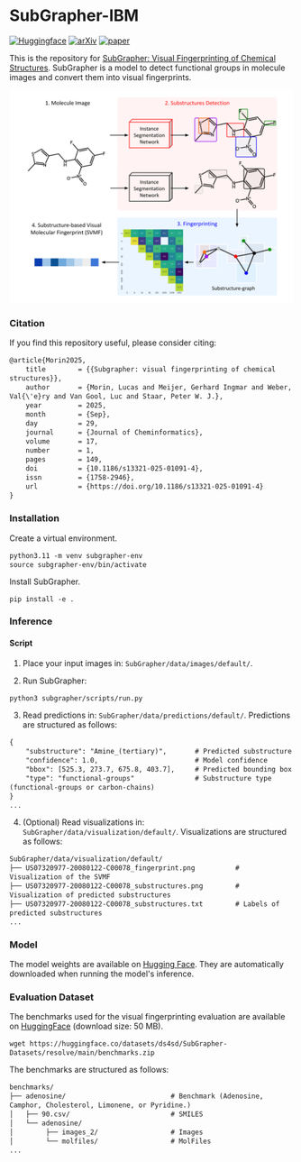 # SubGrapher-IBM

[![Huggingface](https://img.shields.io/badge/%F0%9F%A4%97%20Hugging%20Face-SubGrapher--Datasets-blue)](https://huggingface.co/datasets/ds4sd/SubGrapher-Datasets)
[![arXiv](https://img.shields.io/badge/arXiv-2504.19695-919191.svg)](https://doi.org/10.48550/arXiv.2504.19695)
[![paper](https://img.shields.io/badge/Paper-10.1186%2Fs13321--025--01091--4-b31b1b.svg)](https://jcheminf.biomedcentral.com/articles/10.1186/s13321-025-01091-4)

This is the repository for [SubGrapher: Visual Fingerprinting of Chemical Structures](https://jcheminf.biomedcentral.com/articles/10.1186/s13321-025-01091-4). SubGrapher is a model to detect functional groups in molecule images and convert them into visual fingerprints.

<img src="assets/architecture.png" alt="Description of the image" width="600" />

### Citation

If you find this repository useful, please consider citing:
```
@article{Morin2025,
	title        = {{Subgrapher: visual fingerprinting of chemical structures}},
	author       = {Morin, Lucas and Meijer, Gerhard Ingmar and Weber, Val{\'e}ry and Van Gool, Luc and Staar, Peter W. J.},
	year         = 2025,
	month        = {Sep},
	day          = 29,
	journal      = {Journal of Cheminformatics},
	volume       = 17,
	number       = 1,
	pages        = 149,
	doi          = {10.1186/s13321-025-01091-4},
	issn         = {1758-2946},
    url          = {https://doi.org/10.1186/s13321-025-01091-4}
}
```

### Installation

Create a virtual environment.

```
python3.11 -m venv subgrapher-env
source subgrapher-env/bin/activate
```

Install SubGrapher.
```
pip install -e .
```

### Inference

#### Script

1. Place your input images in: `SubGrapher/data/images/default/`.

2. Run SubGrapher:
```
python3 subgrapher/scripts/run.py
```

3. Read predictions in: `SubGrapher/data/predictions/default/`. 
Predictions are structured as follows:
```
{
    "substructure": "Amine_(tertiary)",       # Predicted substructure                               
    "confidence": 1.0,                        # Model confidence
    "bbox": [525.3, 273.7, 675.8, 403.7],     # Predicted bounding box
    "type": "functional-groups"               # Substructure type (functional-groups or carbon-chains)
}
...
```

4. (Optional) Read visualizations in: `SubGrapher/data/visualization/default/`.
Visualizations are structured as follows:
```
SubGrapher/data/visualization/default/
├── US07320977-20080122-C00078_fingerprint.png          # Visualization of the SVMF 
├── US07320977-20080122-C00078_substructures.png        # Visualization of predicted substructures
├── US07320977-20080122-C00078_substructures.txt        # Labels of predicted substructures
...
```

### Model

The model weights are available on [Hugging Face](https://huggingface.co/ds4sd/SubGrapher). They are automatically downloaded when running the model's inference. 

### Evaluation Dataset

The benchmarks used for the visual fingerprinting evaluation are available on [HuggingFace](https://huggingface.co/datasets/ds4sd/SubGrapher-Datasets/) (download size: 50 MB).
```
wget https://huggingface.co/datasets/ds4sd/SubGrapher-Datasets/resolve/main/benchmarks.zip
```

The benchmarks are structured as follows:
```
benchmarks/
├── adenosine/                          # Benchmark (Adenosine, Camphor, Cholesterol, Limonene, or Pyridine.)
│   ├── 90.csv/                         # SMILES 
│   └── adenosine/                      
│        ├── images_2/                  # Images 
│        └── molfiles/                  # MolFiles 
...
```
